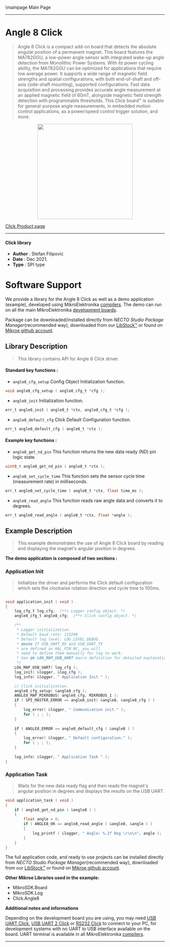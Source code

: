 \mainpage Main Page

---
# Angle 8 Click

> Angle 8 Click is a compact add-on board that detects the absolute angular position of a permanent magnet. This board features the MA782GGU, a low-power angle sensor with integrated wake-up angle detection from Monolithic Power Systems. With its power cycling ability, the MA782GGU can be optimized for applications that require low average power. It supports a wide range of magnetic field strengths and spatial configurations, with both end-of-shaft and off-axis (side-shaft mounting), supported configurations. Fast data acquisition and processing provides accurate angle measurement at an applied magnetic field of 60mT, alongside magnetic field strength detection with programmable thresholds. This Click board™ is suitable for general-purpose angle measurements, in embedded motion control applications, as a power/speed control trigger solution, and more.

<p align="center">
  <img src="https://download.mikroe.com/images/click_for_ide/angle8_click.png" height=300px>
</p>

[Click Product page](https://www.mikroe.com/angle-8-click)

---


#### Click library

- **Author**        : Stefan Filipovic
- **Date**          : Dec 2021.
- **Type**          : SPI type


# Software Support

We provide a library for the Angle 8 Click
as well as a demo application (example), developed using MikroElektronika
[compilers](https://www.mikroe.com/necto-studio).
The demo can run on all the main MikroElektronika [development boards](https://www.mikroe.com/development-boards).

Package can be downloaded/installed directly from *NECTO Studio Package Manager*(recommended way), downloaded from our [LibStock&trade;](https://libstock.mikroe.com) or found on [Mikroe github account](https://github.com/MikroElektronika/mikrosdk_click_v2/tree/master/clicks).

## Library Description

> This library contains API for Angle 8 Click driver.

#### Standard key functions :

- `angle8_cfg_setup` Config Object Initialization function.
```c
void angle8_cfg_setup ( angle8_cfg_t *cfg );
```

- `angle8_init` Initialization function.
```c
err_t angle8_init ( angle8_t *ctx, angle8_cfg_t *cfg );
```

- `angle8_default_cfg` Click Default Configuration function.
```c
err_t angle8_default_cfg ( angle8_t *ctx );
```

#### Example key functions :

- `angle8_get_nd_pin` This function returns the new data ready (ND) pin logic state.
```c
uint8_t angle8_get_nd_pin ( angle8_t *ctx );
```

- `angle8_set_cycle_time` This function sets the sensor cycle time (measurement rate) in milliseconds.
```c
err_t angle8_set_cycle_time ( angle8_t *ctx, float time_ms );
```

- `angle8_read_angle` This function reads raw angle data and converts it to degrees.
```c
err_t angle8_read_angle ( angle8_t *ctx, float *angle );
```

## Example Description

> This example demonstrates the use of Angle 8 Click board by reading and displaying the magnet's angular position in degrees.

**The demo application is composed of two sections :**

### Application Init

> Initializes the driver and performs the Click default configuration which sets the clockwise rotation direction and cycle time to 100ms.

```c

void application_init ( void )
{
    log_cfg_t log_cfg;  /**< Logger config object. */
    angle8_cfg_t angle8_cfg;  /**< Click config object. */

    /** 
     * Logger initialization.
     * Default baud rate: 115200
     * Default log level: LOG_LEVEL_DEBUG
     * @note If USB_UART_RX and USB_UART_TX 
     * are defined as HAL_PIN_NC, you will 
     * need to define them manually for log to work. 
     * See @b LOG_MAP_USB_UART macro definition for detailed explanation.
     */
    LOG_MAP_USB_UART( log_cfg );
    log_init( &logger, &log_cfg );
    log_info( &logger, " Application Init " );

    // Click initialization.
    angle8_cfg_setup( &angle8_cfg );
    ANGLE8_MAP_MIKROBUS( angle8_cfg, MIKROBUS_1 );
    if ( SPI_MASTER_ERROR == angle8_init( &angle8, &angle8_cfg ) )
    {
        log_error( &logger, " Communication init." );
        for ( ; ; );
    }
    
    if ( ANGLE8_ERROR == angle8_default_cfg ( &angle8 ) )
    {
        log_error( &logger, " Default configuration." );
        for ( ; ; );
    }
    
    log_info( &logger, " Application Task " );
}

```

### Application Task

> Waits for the new data ready flag and then reads the magnet's angular position in degrees and displays the results on the USB UART.

```c
void application_task ( void )
{
    if ( angle8_get_nd_pin ( &angle8 ) )
    {
        float angle = 0;
        if ( ANGLE8_OK == angle8_read_angle ( &angle8, &angle ) )
        {
            log_printf ( &logger, " Angle: %.2f Deg \r\n\n", angle );
        }
    }
}
```

The full application code, and ready to use projects can be installed directly from *NECTO Studio Package Manager*(recommended way), downloaded from our [LibStock&trade;](https://libstock.mikroe.com) or found on [Mikroe github account](https://github.com/MikroElektronika/mikrosdk_click_v2/tree/master/clicks).

**Other Mikroe Libraries used in the example:**

- MikroSDK.Board
- MikroSDK.Log
- Click.Angle8

**Additional notes and informations**

Depending on the development board you are using, you may need
[USB UART Click](https://www.mikroe.com/usb-uart-click),
[USB UART 2 Click](https://www.mikroe.com/usb-uart-2-click) or
[RS232 Click](https://www.mikroe.com/rs232-click) to connect to your PC, for
development systems with no UART to USB interface available on the board. UART
terminal is available in all MikroElektronika
[compilers](https://shop.mikroe.com/compilers).

---
